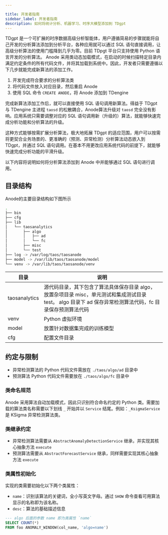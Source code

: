 ```yaml
---

title: 开发者指南
sidebar_label: 开发者指南
description: 如何将统计分析、机器学习、时序大模型添加到 TDgpt
---
```


TDgpt 是一个可扩展的时序数据高级分析智能体，用户遵循简易的步骤就能将自己开发的分析算法添加到分析平台，各种应用就可以通过 SQL 语句直接调用，让高级分析算法的使用门槛降到几乎为零。目前 TDpgt 平台只支持使用 Python 语言开发的分析算法。
Anode 采用类动态加载模式，在启动的时候扫描特定目录内满足约定条件的所有代码文件，并将其加载到系统中。因此，开发者只需要遵循以下几步就能完成新算法的添加工作。

1. 开发完成符合要求的分析算法类
2. 将代码文件放入对应目录，然后重启 Anode
3. 使用 SQL 命令 `CREATE ANODE`，将 Anode 添加到 TDengine

完成新算法添加工作后，就可以直接使用 SQL 语句调用新算法。得益于 TDgpt 与 TDengine 主进程 `taosd` 的松散耦合，Anode算法升级对 `taosd` 完全没有影响。应用系统只需要调整对应的 SQL 语句调用新（升级的）算法，就能够快速完成分析功能和分析算法的升级。

这种方式能够按需扩展分析算法，极大地拓展 TDgpt 的适应范围，用户可以按需将更契合业务场景的、更准确的（预测、异常检测）分析算法动态嵌入到 TDgpt，并通过 SQL 语句调用。在基本不用更改应用系统代码的前提下，就能够快速完成分析功能的平滑升级。

以下内容将说明如何将分析算法添加到 Anode 中并能够通过 SQL 语句进行调用。

## 目录结构

Anode的主要目录结构如下图所示

```bash
.
├── bin
├── cfg
├── lib
│   └── taosanalytics
│       ├── algo
│       │   ├── ad
│       │   └── fc
│       ├── misc
│       └── test
├── log -> /var/log/taos/taosanode
├── model -> /var/lib/taos/taosanode/model
└── venv -> /var/lib/taos/taosanode/venv
```

| 目录            | 说明                                                                                          |
| ------------- | ------------------------------------------------------------------------------------------- |
| taosanalytics | 源代码目录，其下包含了算法具体保存目录 algo，放置杂项目录 misc，单元测试和集成测试目录 test。 algo 目录下 ad 保存异常检测算法代码，fc 目录保存预测算法代码 |
| venv          | Python 虚拟环境                                                                                 |
| model         | 放置针对数据集完成的训练模型                                                                              |
| cfg           | 配置文件目录                                                                                      |

## 约定与限制

- 异常检测算法的 Python 代码文件需放在 `./taos/algo/ad` 目录中
- 预测算法 Python 代码文件需要放在 `./taos/algo/fc` 目录中

### 类命名规范

Anode 采用算法自动加载模式，因此只识别符合命名约定的 Python 类。需要加载的算法类名称需要以下划线 `_` 开始并以 `Service` 结尾。例如：`_KsigmaService` 是 KSigma 异常检测算法类。

### 类继承约定

- 异常检测算法需要从 `AbstractAnomalyDetectionService` 继承，并实现其核心抽象方法 `execute`
- 预测算法需要从 `AbstractForecastService` 继承，同样需要实现其核心抽象方法 `execute`

### 类属性初始化

实现的类需要初始化以下两个类属性：

- `name`：识别该算法的关键词，全小写英文字母。通过 `SHOW` 命令查看可用算法显示的名称即为该名称。
- `desc`：算法的基础描述信息

```SQL
--- algo 后面的参数 name 即为类属性 `name`
SELECT COUNT(*)
FROM foo ANOMALY_WINDOW(col_name, 'algo=name')
```
